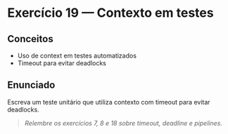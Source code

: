 # Exercício 19 — Contexto em testes

## Conceitos
- Uso de context em testes automatizados
- Timeout para evitar deadlocks

## Enunciado
Escreva um teste unitário que utiliza contexto com timeout para evitar deadlocks.

> _Relembre os exercícios 7, 8 e 18 sobre timeout, deadline e pipelines._ 